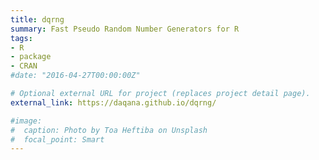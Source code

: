 ```yaml
---
title: dqrng
summary: Fast Pseudo Random Number Generators for R
tags:
- R
- package
- CRAN
#date: "2016-04-27T00:00:00Z"

# Optional external URL for project (replaces project detail page).
external_link: https://daqana.github.io/dqrng/

#image:
#  caption: Photo by Toa Heftiba on Unsplash
#  focal_point: Smart
---
```

